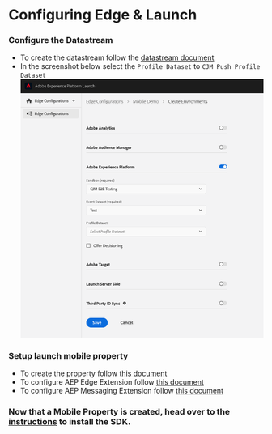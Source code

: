 #  Configuring Edge & Launch

### Configure the Datastream
- To create the datastream follow the [datastream document](https://aep-sdks.gitbook.io/docs/getting-started/configure-datastreams)
- In the screenshot below select the `Profile Dataset` to `CJM Push Profile Dataset`
![Datastream](png/edge-config.png)

### Setup launch mobile property
- To create the property follow [this document](https://aep-sdks.gitbook.io/docs/v/AEP-Edge-Docs/getting-started/set-up-mobile-property) 
- To configure AEP Edge Extension follow [this document](https://aep-sdks.gitbook.io/docs/v/AEP-Edge-Docs/using-mobile-extensions/adobe-edge#configure-the-adobe-experience-platform-edge-network-extension-in-experience-platform-launch)
- To configure AEP Messaging Extension follow [this document](https://aep-sdks.gitbook.io/docs/v/AEP-Edge-Docs/using-mobile-extensions/adobe-experience-platform-messaging#configure-the-adobe-experience-platform-messaging-extension-in-experience-platform-launch)

### Now that a Mobile Property is created, head over to the [instructions](../Documentation/SetupSDK.md) to install the SDK.
